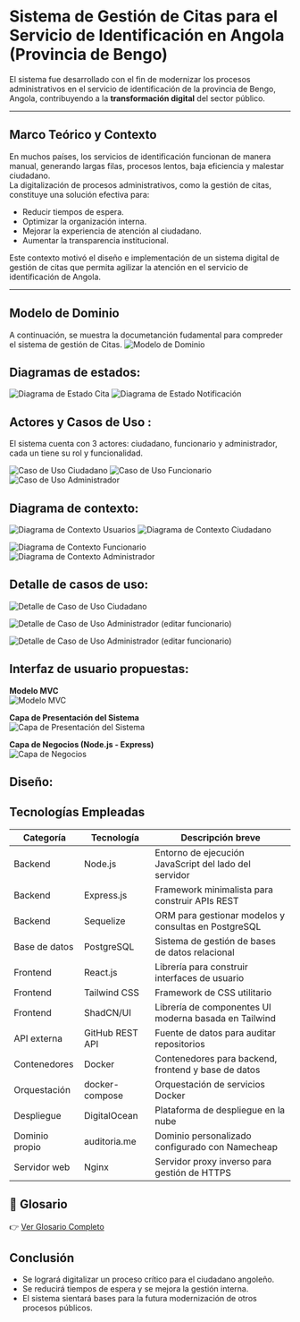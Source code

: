 #  Sistema de Gestión de Citas para el Servicio de Identificación en Angola (Provincia de Bengo)  
El sistema fue desarrollado con el fin de modernizar los procesos administrativos en el servicio de identificación de la provincia de Bengo, Angola, contribuyendo a la **transformación digital** del sector público.  

---

##  Marco Teórico y Contexto

En muchos países, los servicios de identificación funcionan de manera manual, generando largas filas, procesos lentos, baja eficiencia y malestar ciudadano.  
La digitalización de procesos administrativos, como la gestión de citas, constituye una solución efectiva para:  

- Reducir tiempos de espera.  
- Optimizar la organización interna.  
- Mejorar la experiencia de atención al ciudadano.  
- Aumentar la transparencia institucional.  

Este contexto motivó el diseño e implementación de un sistema digital de gestión de citas que permita agilizar la atención en el servicio de identificación de Angola.  

---
## Modelo de Dominio
A continuación, se muestra la documetanción fudamental para compreder el sistema de gestión de Citas.
![Modelo de Dominio](Documentacion/imagens/Modelodedominio.svg)





## Diagramas de estados:
![Diagrama de Estado Cita](Documentacion/imagens/Diagramadeestadocita.svg)
![Diagrama de Estado Notificación](Documentacion/imagens/DiagramadeEstadonotificacion.svg)


## Actores y Casos de Uso :
El sistema cuenta con 3 actores: ciudadano, funcionario y administrador, cada un tiene su rol y funcionalidad.

![Caso de Uso Ciudadano](Documentacion/imagens/CasodeUsoCiudadano.svg)
![Caso de Uso Funcionario](Documentacion/imagens/CasodeUsofuncionario.svg)
![Caso de Uso Administrador](./Documentacion/imagens/CasodeUsoAdministrador.svg)



## Diagrama de contexto:
![Diagrama de Contexto Usuarios](Documentacion/imagens/DiagramadeContexto%20%28Usuarios%29.svg)
![Diagrama de Contexto Ciudadano](Documentacion/imagens/DiagramadeContexto%28Ciudadano%29.svg)

![Diagrama de Contexto Funcionario](Documentacion/imagens/DiagramadeContexto%20%28Funcionario%29.svg)
![Diagrama de Contexto Administrador](Documentacion/imagens/DiagramadeContexto%28Administrador%29.svg)

## Detalle de casos de uso:
![Detalle de Caso de Uso Ciudadano](Documentacion/imagens/DetalledeCasodeUsoCiudadano.svg)

![Detalle de Caso de Uso Administrador (editar funcionario)](Documentacion/imagens/DetalledeCasodeUsoAdministrador%28editar%20funcionario%29.svg)

![Detalle de Caso de Uso Administrador (editar funcionario)](Documentacion/imagens/DetalledeCasodeUsoAdministrador%28editar%20funcionario%29.svg)

## Interfaz de usuario propuestas:

**Modelo MVC**  
![Modelo MVC](Documentacion/imagens/Analisis/MVC.png)

**Capa de Presentación del Sistema**  
![Capa de Presentación del Sistema](Documentacion/imagens/Analisis/Capadepresentaciondelsistema.png)

**Capa de Negocios (Node.js - Express)**  
![Capa de Negocios](Documentacion/imagens/Analisis/Capadenegocios(node.js:express).png)

## Diseño:
## Tecnologías Empleadas

| Categoría      | Tecnología       | Descripción breve |
|----------------|-----------------|-------------------|
| Backend        | Node.js         | Entorno de ejecución JavaScript del lado del servidor |
| Backend        | Express.js      | Framework minimalista para construir APIs REST |
| Backend        | Sequelize       | ORM para gestionar modelos y consultas en PostgreSQL |
| Base de datos  | PostgreSQL      | Sistema de gestión de bases de datos relacional |
| Frontend       | React.js        | Librería para construir interfaces de usuario |
| Frontend       | Tailwind CSS    | Framework de CSS utilitario |
| Frontend       | ShadCN/UI       | Librería de componentes UI moderna basada en Tailwind |
| API externa    | GitHub REST API | Fuente de datos para auditar repositorios |
| Contenedores   | Docker          | Contenedores para backend, frontend y base de datos |
| Orquestación   | docker-compose  | Orquestación de servicios Docker |
| Despliegue     | DigitalOcean    | Plataforma de despliegue en la nube |
| Dominio propio | auditoria.me    | Dominio personalizado configurado con Namecheap |
| Servidor web   | Nginx           | Servidor proxy inverso para gestión de HTTPS |


## 📖 Glosario

👉 [Ver Glosario Completo](./Documentacion/Glosario.md)

## Conclusión
- Se logrará digitalizar un proceso crítico para el ciudadano angoleño.
- Se reducirá tiempos de espera y se mejora la gestión interna.
- El sistema sientará bases para la futura modernización de otros procesos públicos.
